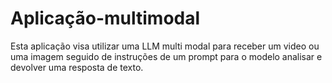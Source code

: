 # Aplicação-multimodal
Esta aplicação visa utilizar uma LLM multi modal para receber um video ou uma imagem seguido de instruções de um prompt para o modelo analisar e devolver uma resposta de texto.
